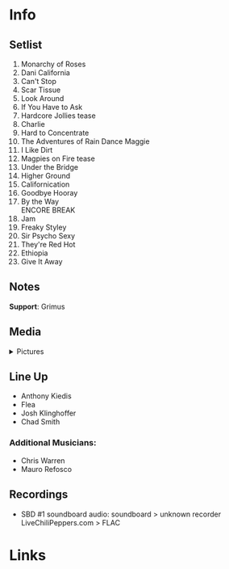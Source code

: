 # Info

## Setlist

1. Monarchy of Roses
2. Dani California
3. Can't Stop
4. Scar Tissue
5. Look Around
6. If You Have to Ask
7. Hardcore Jollies tease
8. Charlie
9. Hard to Concentrate
10. The Adventures of Rain Dance Maggie
11. I Like Dirt
12. Magpies on Fire tease
13. Under the Bridge
14. Higher Ground
15. Californication
16. Goodbye Hooray
17. By the Way
<br> ENCORE BREAK
18. Jam
19. Freaky Styley
20. Sir Psycho Sexy
21. They're Red Hot
22. Ethiopia
23. Give It Away

## Notes

**Support**: Grimus

## Media 

<details>
  <summary>Pictures</summary>
  <!--<img alt="Setlist" title="Setlist" src="_.jpg" height="200" />
  <img alt="Flyer" title="Flyer" src="_.jpg" height="200" />-->
</details>

## Line Up

* Anthony Kiedis
* Flea
* Josh Klinghoffer
* Chad Smith

### Additional Musicians:

* Chris Warren  
* Mauro Refosco

## Recordings

* SBD #1 soundboard audio: soundboard > unknown recorder LiveChiliPeppers.com > FLAC

# Links
